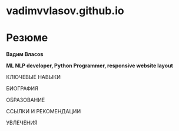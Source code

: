 # vadimvvlasov.github.io
# Резюме

__Вадим Власов__

__ML NLP developer, Python Programmer, responsive website layout__

КЛЮЧЕВЫЕ НАВЫКИ

БИОГРАФИЯ

ОБРАЗОВАНИЕ

ССЫЛКИ И РЕКОМЕНДАЦИИ

УВЛЕЧЕНИЯ
